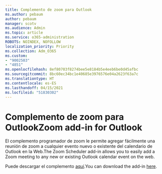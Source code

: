 ```yaml
---
title: Complemento de zoom para Outlook
ms.author: pebaum
author: pebaum
manager: scotv
ms.audience: Admin
ms.topic: article
ms.service: o365-administration
ROBOTS: NOINDEX, NOFOLLOW
localization_priority: Priority
ms.collection: Adm_O365
ms.custom:
- "9002503"
- "4851"
ms.openlocfilehash: 8ef80703f8274bee5e8184b5e4eeb6be0d45afbc
ms.sourcegitcommit: 8bc60ec34bc1e40685e3976576e04a2623f63a7c
ms.translationtype: HT
ms.contentlocale: es-ES
ms.lasthandoff: 04/15/2021
ms.locfileid: "51830302"
---
```

# <a name="zoom-add-in-for-outlook"></a><span data-ttu-id="6bc62-102">Complemento de zoom para Outlook</span><span class="sxs-lookup"><span data-stu-id="6bc62-102">Zoom add-in for Outlook</span></span>

<span data-ttu-id="6bc62-103">El complemento programador de zoom le permite agregar fácilmente una reunión de zoom a cualquier evento nuevo o existente del calendario de Outlook en la Web.</span><span class="sxs-lookup"><span data-stu-id="6bc62-103">The Zoom Scheduler add-in allows you to easily add a Zoom meeting to any new or existing Outlook calendar event on the web.</span></span>

<span data-ttu-id="6bc62-104">Puede descargar el complemento [aquí](https://go.microsoft.com/fwlink/?linkid=2126413).</span><span class="sxs-lookup"><span data-stu-id="6bc62-104">You can download the add-in [here](https://go.microsoft.com/fwlink/?linkid=2126413).</span></span>
 